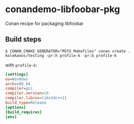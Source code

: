 # conandemo-libfoobar-pkg
Conan recipe for packaging libfoobar

## Build steps

```
$ CONAN_CMAKE_GENERATOR="MSYS Makefiles" conan create . kolekanos/testing -pr:h profile-k -pr:b profile-k
```

with `profile-k`:

```ini
[settings]
os=Windows
arch=x86_64
compiler=gcc
compiler.version=10
compiler.libcxx=libstdc++11
build_type=Release
[options]
[build_requires]
[env]
```

